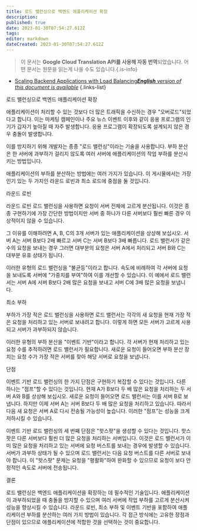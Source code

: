 ```yaml
---
title: 로드 밸런싱으로 백엔드 애플리케이션 확장
description: 
published: true
date: 2023-01-30T07:54:27.612Z
tags: 
editor: markdown
dateCreated: 2023-01-30T07:54:27.612Z
---
```


> 이 문서는 **Google Cloud Translation API를 사용해 자동 번역**되었습니다.
어떤 문서는 원문을 읽는게 나을 수도 있습니다.{.is-info}
- [Scaling Backend Applications with Load Balancing***English** version of this document is available*](/en/Knowledge-base/Backend/scaling-backend-applications-with-load-balancing)
{.links-list}


로드 밸런싱으로 백엔드 애플리케이션 확장

애플리케이션이 처리할 수 있는 것보다 더 많은 트래픽을 수신하는 경우 "오버로드"되었다고 합니다. 이는 마케팅 캠페인이나 주요 뉴스 이벤트 이후와 같이 응용 프로그램의 인기가 갑자기 높아질 때 자주 발생합니다. 응용 프로그램이 확장되도록 설계되지 않은 경우 충돌이 발생합니다.

이를 방지하기 위해 개발자는 종종 "로드 밸런싱"이라는 기술을 사용합니다. 부하 분산은 한 서버에 과부하가 걸리지 않도록 여러 서버에 애플리케이션의 작업 부하를 분산시키는 방법입니다.

애플리케이션의 부하를 분산하는 방법에는 여러 가지가 있습니다. 이 게시물에서는 가장 인기 있는 두 가지인 라운드 로빈과 최소 로드에 중점을 둘 것입니다.

라운드 로빈

라운드 로빈 로드 밸런싱을 사용하면 요청이 서버 전체에 고르게 분산됩니다. 이것은 종종 구현하기에 가장 간단한 방법이지만 서버 중 하나가 다른 서버보다 훨씬 빠른 경우 이상적이지 않을 수 있습니다.

그 이유를 이해하려면 A, B, C의 3개 서버가 있는 애플리케이션을 상상해 보십시오. 서버 A는 서버 B보다 2배 빠르고 서버 C는 서버 B보다 3배 빠릅니다. 로드 밸런서가 같은 수의 요청을 보내는 경우 그러면 대부분의 요청은 서버 A에서 처리되고 서버 B와 C는 대부분 유휴 상태가 됩니다.

이러한 유형의 로드 밸런싱을 "불균등"이라고 합니다. 속도에 비례하여 각 서버에 요청을 보내도록 서버에 "가중치를 부여"하여 이를 개선할 수 있습니다. 이 예에서 로드 밸런서는 서버 A에 서버 B보다 2배 많은 요청을 보내고 서버 C에 3배 많은 요청을 보냅니다.

최소 부하

부하가 가장 적은 로드 밸런싱을 사용하면 로드 밸런서는 각각의 새 요청을 현재 가장 적은 요청을 처리하고 있는 서버로 보내려고 합니다. 이렇게 하면 모든 서버가 고르게 사용되고 서버가 과부하되지 않습니다.

이러한 유형의 부하 분산을 "이벤트 기반"이라고 합니다. 각 서버가 현재 처리하고 있는 요청 수를 추적하려면 로드 밸런서가 필요합니다. 새로운 요청이 들어오면 부하 분산 장치는 요청 수가 가장 적은 서버를 찾아 해당 서버로 요청을 보냅니다.

단점

이벤트 기반 로드 밸런싱의 한 가지 단점은 구현하기 복잡할 수 있다는 것입니다. 다른 하나는 "점프"할 수 있다는 것입니다. 현재 A가 B보다 두 배 많은 요청을 처리하는 두 서버 A와 B를 상상해 보십시오. 새로운 요청이 들어오면 로드 밸런서는 이를 서버 B로 보냅니다. 하지만 이제 서버 A는 서버 B보다 두 배 많은 요청을 처리하고 있습니다. 따라서 다음 새 요청은 서버 A로 다시 전송될 가능성이 높습니다. 이러한 "점프"는 성능을 크게 저하시킬 수 있습니다.

이벤트 기반 로드 밸런싱의 세 번째 단점은 "핫스팟"을 생성할 수 있다는 것입니다. 핫스팟은 다른 서버보다 훨씬 더 많은 요청을 처리하는 서버입니다. 이것은 로드 밸런서가 이미 많은 요청을 처리하고 있는 서버에 요청 버스트를 보내는 경우에 발생할 수 있습니다. 서버가 과부하 상태가 될 수 있으며 로드 밸런서는 다음 요청 버스트를 다른 서버로 보내야 합니다. 이 "핫스팟" 문제는 요청을 "평활화"하여 완화할 수 있으므로 요청이 보다 안정적인 속도로 서버에 전송됩니다.

결론

로드 밸런싱은 백엔드 애플리케이션을 확장하는 데 필수적인 기술입니다. 애플리케이션이 과부하되었을 때 충돌을 방지할 수 있으며 여러 서버에 작업 부하를 고르게 분산시켜 성능을 향상시킬 수 있습니다. 라운드 로빈, 최소 부하 및 이벤트 기반을 포함하여 애플리케이션 부하를 분산하는 여러 가지 방법이 있습니다. 각 접근 방식에는 고유한 장점과 단점이 있으므로 애플리케이션에 적합한 것을 선택하는 것이 중요합니다.